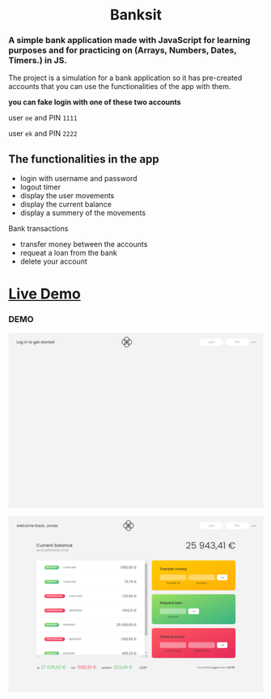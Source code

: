 <h1 align="center"> Banksit </h1>

<h3> A simple bank application made with JavaScript for learning purposes and for practicing on (Arrays, Numbers, Dates, Timers.) in JS. </h3>

The project is a simulation for a bank application so it has pre-created accounts that you can use the functionalities of the app with them.

**you can fake login with one of these two accounts**

user `oe` and PIN `1111`

user `ek` and PIN `2222`


## The functionalities in the app 

- login with username and password 
- logout timer 
- display the user movements 
- display the current balance
- display a summery of the movements 

Bank transactions
- transfer money between the accounts 
- requeat a loan from the bank 
- delete your account 

# [Live Demo](https://bankist-project-osama-elshimy.netlify.app/) 

### DEMO 

![screen shot](bankist.png)


![screen shot](bankist-login.png)



